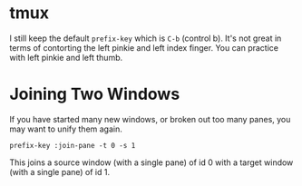 tmux
====

I still keep the default `prefix-key` which is `C-b` (control b).
It's not great in terms of contorting the left pinkie and left index finger.
You can practice with left pinkie and left thumb.

# Joining Two Windows

If you have started many new windows, or broken out too many panes,
you may want to unify them again.

```
prefix-key :join-pane -t 0 -s 1
```
This joins a source window (with a single pane) of id 0 with a target window (with a single pane) of id 1.
